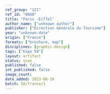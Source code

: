 ```yaml
---
ref_group: "121"
ref_id: "0048"
title: "Paris -Eiffel"
author_name: ["unknown author"]
publisher: ["Direction Générale du Tourisme"]
year: "unknown-date"
origin: ["France"]
formats: ["brochure, map"]
disciplines: [graphic-design]
tags: ["Expo 58"]
layout: artifact
status: scan
published: false
int_published: false
image_count:
date_added: 2023-06-16
batch: 58/france/1
---
```

